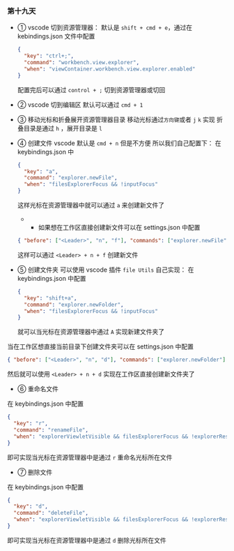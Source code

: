 ### 第十九天

- ① vscode 切到资源管理器：
  默认是 `shift + cmd + e`，通过在 kebindings.json 文件中配置

  ```json
  {
    "key": "ctrl+;",
    "command": "workbench.view.explorer",
    "when": "viewContainer.workbench.view.explorer.enabled"
  }
  ```

  配置完后可以通过 `control + ;` 切到资源管理器或切回

- ② vscode 切到编辑区
  默认可以通过 `cmd + 1`

- ③ 移动光标和折叠展开资源管理器目录
  移动光标通过`方向键`或者 `j` `k` 实现
  折叠目录是通过 `h` ，展开目录是 `l`

- ④ 创建文件
  vscode 默认是 `cmd + n` 但是不方便
  所以我们自己配置下：
  在 keybindings.json 中

  ```json
  {
    "key": "a",
    "command": "explorer.newFile",
    "when": "filesExplorerFocus && !inputFocus"
  }
  ```

  这样光标在资源管理器中就可以通过 `a` 来创建新文件了

  - - 如果想在工作区直接创建新文件可以在 settings.json 中配置

  ```json
  { "before": ["<Leader>", "n", "f"], "commands": ["explorer.newFile"] }
  ```

  这样可以通过 `<Leader> + n + f` 创建新文件

- ⑤ 创建文件夹
  可以使用 vscode 插件 `file Utils`
  自己实现：
  在 keybindings.json 中配置

  ```json
  {
    "key": "shift+a",
    "command": "explorer.newFolder",
    "when": "filesExplorerFocus && !inputFocus"
  }
  ```

  就可以当光标在资源管理器中通过 `A` 实现新建文件夹了

当在工作区想直接当前目录下创建文件夹可以在 settings.json 中配置

```json
{ "before": ["<Leader>", "n", "d"], "commands": ["explorer.newFolder"] }
```

然后就可以使用 `<Leader> + n + d` 实现在工作区直接创建新文件夹了

- ⑥ 重命名文件

在 keybindings.json 中配置

```json
{
  "key": "r",
  "command": "renameFile",
  "when": "explorerViewletVisible && filesExplorerFocus && !explorerResourceIsRoot &!explorerResourceReadonly && !inputFocus"
}
```

即可实现当光标在资源管理器中是通过 `r` 重命名光标所在文件

- ⑦ 删除文件

在 keybindings.json 中配置

```json
{
  "key": "d",
  "command": "deleteFile",
  "when": "explorerViewletVisible && filesExplorerFocus && !explorerResourceReadonly && !inputFocus"
}
```

即可实现当光标在资源管理器中是通过 `d` 删除光标所在文件
